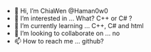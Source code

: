 - 👋 Hi, I’m ChiaWen @Haman0w0
- 👀 I’m interested in ... What? C++ or C# ?
- 🌱 I’m currently learning ... C++, C# and html
- 💞️ I’m looking to collaborate on ... no
- 📫 How to reach me ...  github?

<!---
Haman0w0/Haman0w0 is a ✨ special ✨ repository because its `README.md` (this file) appears on your GitHub profile.
You can click the Preview link to take a look at your changes.
--->
